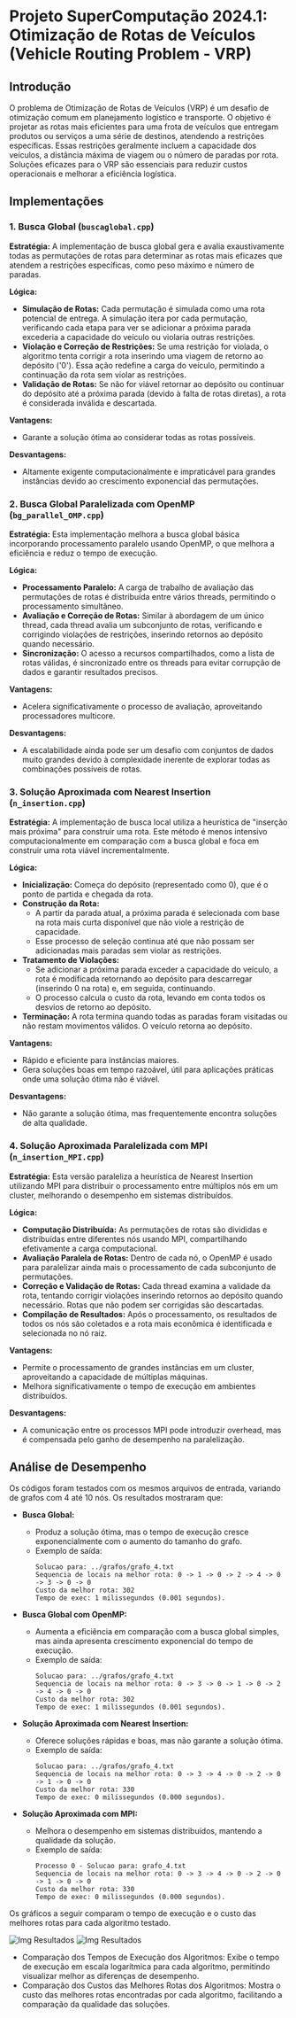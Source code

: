 # Projeto SuperComputação 2024.1: Otimização de Rotas de Veículos (Vehicle Routing Problem - VRP)

## Introdução

O problema de Otimização de Rotas de Veículos (VRP) é um desafio de otimização comum em planejamento logístico e transporte. O objetivo é projetar as rotas mais eficientes para uma frota de veículos que entregam produtos ou serviços a uma série de destinos, atendendo a restrições específicas. Essas restrições geralmente incluem a capacidade dos veículos, a distância máxima de viagem ou o número de paradas por rota. Soluções eficazes para o VRP são essenciais para reduzir custos operacionais e melhorar a eficiência logística.

## Implementações

### 1. Busca Global (`buscaglobal.cpp`)

**Estratégia:**
A implementação de busca global gera e avalia exaustivamente todas as permutações de rotas para determinar as rotas mais eficazes que atendem a restrições específicas, como peso máximo e número de paradas.

**Lógica:**
- **Simulação de Rotas:** Cada permutação é simulada como uma rota potencial de entrega. A simulação itera por cada permutação, verificando cada etapa para ver se adicionar a próxima parada excederia a capacidade do veículo ou violaria outras restrições.
- **Violação e Correção de Restrições:** Se uma restrição for violada, o algoritmo tenta corrigir a rota inserindo uma viagem de retorno ao depósito ('0'). Essa ação redefine a carga do veículo, permitindo a continuação da rota sem violar as restrições.
- **Validação de Rotas:** Se não for viável retornar ao depósito ou continuar do depósito até a próxima parada (devido à falta de rotas diretas), a rota é considerada inválida e descartada.

**Vantagens:**
- Garante a solução ótima ao considerar todas as rotas possíveis.

**Desvantagens:**
- Altamente exigente computacionalmente e impraticável para grandes instâncias devido ao crescimento exponencial das permutações.

### 2. Busca Global Paralelizada com OpenMP (`bg_parallel_OMP.cpp`)

**Estratégia:**
Esta implementação melhora a busca global básica incorporando processamento paralelo usando OpenMP, o que melhora a eficiência e reduz o tempo de execução.

**Lógica:**
- **Processamento Paralelo:** A carga de trabalho de avaliação das permutações de rotas é distribuída entre vários threads, permitindo o processamento simultâneo.
- **Avaliação e Correção de Rotas:** Similar à abordagem de um único thread, cada thread avalia um subconjunto de rotas, verificando e corrigindo violações de restrições, inserindo retornos ao depósito quando necessário.
- **Sincronização:** O acesso a recursos compartilhados, como a lista de rotas válidas, é sincronizado entre os threads para evitar corrupção de dados e garantir resultados precisos.

**Vantagens:**
- Acelera significativamente o processo de avaliação, aproveitando processadores multicore.

**Desvantagens:**
- A escalabilidade ainda pode ser um desafio com conjuntos de dados muito grandes devido à complexidade inerente de explorar todas as combinações possíveis de rotas.

### 3. Solução Aproximada com Nearest Insertion (`n_insertion.cpp`)

**Estratégia:**
A implementação de busca local utiliza a heurística de "inserção mais próxima" para construir uma rota. Este método é menos intensivo computacionalmente em comparação com a busca global e foca em construir uma rota viável incrementalmente.

**Lógica:**
- **Inicialização:** Começa do depósito (representado como 0), que é o ponto de partida e chegada da rota.
- **Construção da Rota:**
  - A partir da parada atual, a próxima parada é selecionada com base na rota mais curta disponível que não viole a restrição de capacidade.
  - Esse processo de seleção continua até que não possam ser adicionadas mais paradas sem violar as restrições.
- **Tratamento de Violações:**
  - Se adicionar a próxima parada exceder a capacidade do veículo, a rota é modificada retornando ao depósito para descarregar (inserindo 0 na rota) e, em seguida, continuando.
  - O processo calcula o custo da rota, levando em conta todos os desvios de retorno ao depósito.
- **Terminação:** A rota termina quando todas as paradas foram visitadas ou não restam movimentos válidos. O veículo retorna ao depósito.

**Vantagens:**
- Rápido e eficiente para instâncias maiores.
- Gera soluções boas em tempo razoável, útil para aplicações práticas onde uma solução ótima não é viável.

**Desvantagens:**
- Não garante a solução ótima, mas frequentemente encontra soluções de alta qualidade.

### 4. Solução Aproximada Paralelizada com MPI (`n_insertion_MPI.cpp`)

**Estratégia:**
Esta versão paraleliza a heurística de Nearest Insertion utilizando MPI para distribuir o processamento entre múltiplos nós em um cluster, melhorando o desempenho em sistemas distribuídos.

**Lógica:**
- **Computação Distribuída:** As permutações de rotas são divididas e distribuídas entre diferentes nós usando MPI, compartilhando efetivamente a carga computacional.
- **Avaliação Paralela de Rotas:** Dentro de cada nó, o OpenMP é usado para paralelizar ainda mais o processamento de cada subconjunto de permutações.
- **Correção e Validação de Rotas:** Cada thread examina a validade da rota, tentando corrigir violações inserindo retornos ao depósito quando necessário. Rotas que não podem ser corrigidas são descartadas.
- **Compilação de Resultados:** Após o processamento, os resultados de todos os nós são coletados e a rota mais econômica é identificada e selecionada no nó raiz.

**Vantagens:**
- Permite o processamento de grandes instâncias em um cluster, aproveitando a capacidade de múltiplas máquinas.
- Melhora significativamente o tempo de execução em ambientes distribuídos.

**Desvantagens:**
- A comunicação entre os processos MPI pode introduzir overhead, mas é compensada pelo ganho de desempenho na paralelização.

## Análise de Desempenho

Os códigos foram testados com os mesmos arquivos de entrada, variando de grafos com 4 até 10 nós. Os resultados mostraram que:

- **Busca Global:**
  - Produz a solução ótima, mas o tempo de execução cresce exponencialmente com o aumento do tamanho do grafo.
  - Exemplo de saída:
    ```
    Solucao para: ../grafos/grafo_4.txt
    Sequencia de locais na melhor rota: 0 -> 1 -> 0 -> 2 -> 4 -> 0 -> 3 -> 0 -> 0
    Custo da melhor rota: 302
    Tempo de exec: 1 milissegundos (0.001 segundos).
    ```

- **Busca Global com OpenMP:**
  - Aumenta a eficiência em comparação com a busca global simples, mas ainda apresenta crescimento exponencial do tempo de execução.
  - Exemplo de saída:
    ```
    Solucao para: ../grafos/grafo_4.txt
    Sequencia de locais na melhor rota: 0 -> 3 -> 0 -> 1 -> 0 -> 2 -> 4 -> 0 -> 0
    Custo da melhor rota: 302
    Tempo de exec: 1 milissegundos (0.001 segundos).
    ```

- **Solução Aproximada com Nearest Insertion:**
  - Oferece soluções rápidas e boas, mas não garante a solução ótima.
  - Exemplo de saída:
    ```
    Solucao para: ../grafos/grafo_4.txt
    Sequencia de locais na melhor rota: 0 -> 3 -> 4 -> 0 -> 2 -> 0 -> 1 -> 0 -> 0
    Custo da melhor rota: 330
    Tempo de exec: 0 milissegundos (0.000 segundos).
    ```

- **Solução Aproximada com MPI:**
  - Melhora o desempenho em sistemas distribuídos, mantendo a qualidade da solução.
  - Exemplo de saída:
    ```
    Processo 0 - Solucao para: grafo_4.txt
    Sequencia de locais na melhor rota: 0 -> 3 -> 4 -> 0 -> 2 -> 0 -> 1 -> 0 -> 0
    Custo da melhor rota: 330
    Tempo de exec: 0 milissegundos (0.000 segundos).
    ```

Os gráficos a seguir comparam o tempo de execução e o custo das melhores rotas para cada algoritmo testado.

![Img Resultados](grafos/comparacao_tempos_execucao.png)
![Img Resultados](grafos/comparacao_custos_rotas.png)

- Comparação dos Tempos de Execução dos Algoritmos: Exibe o tempo de execução em escala logarítmica para cada algoritmo, permitindo visualizar melhor as diferenças de desempenho.
- Comparação dos Custos das Melhores Rotas dos Algoritmos: Mostra o custo das melhores rotas encontradas por cada algoritmo, facilitando a comparação da qualidade das soluções.

